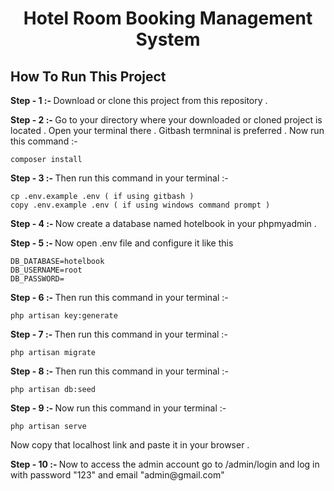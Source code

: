 <h1 align="center">Hotel Room Booking Management System</h1>

## How To Run This Project

<p><b> Step - 1 :- </b> Download or clone this project from this repository . </p>

<p><b> Step - 2 :- </b> Go to your directory where your downloaded or cloned project is located . Open your terminal there . Gitbash termninal is preferred . Now run this command :- </p>

```
composer install 
```

<p><b> Step - 3 :- </b> Then run this command in your terminal :-  </p>

```
cp .env.example .env ( if using gitbash )
copy .env.example .env ( if using windows command prompt )
```

<p><b> Step - 4 :- </b> Now create a database named hotelbook in your phpmyadmin . </p>

<p><b> Step - 5 :- </b> Now open .env file and configure it like this  </p>

```
DB_DATABASE=hotelbook
DB_USERNAME=root
DB_PASSWORD= 
```

<p><b> Step - 6 :- </b> Then run this command in your terminal :-  </p>

```
php artisan key:generate
```

<p><b> Step - 7 :- </b> Then run this command in your terminal :-  </p>

```
php artisan migrate
```

<p><b> Step - 8 :- </b> Then run this command in your terminal :-  </p>

```
php artisan db:seed 
```

<p><b> Step - 9 :- </b> Now run this command in your terminal :-  </p>

```
php artisan serve
```
Now copy that localhost link and paste it in your browser .

<p><b> Step - 10 :- </b> Now to access the admin account go to /admin/login and log in with password "123" and email "admin@gmail.com" </p>
<br>


